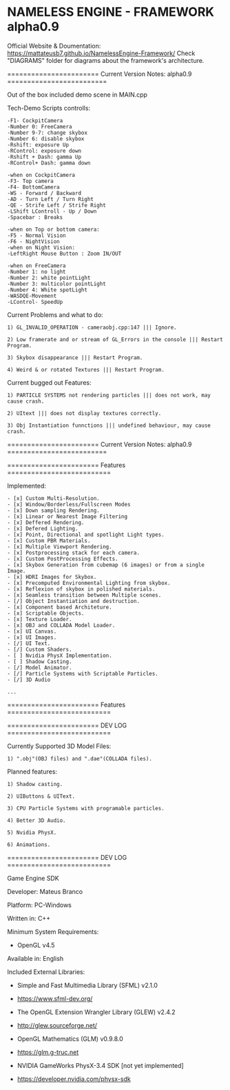 # NAMELESS ENGINE - FRAMEWORK alpha0.9

Official Website & Doumentation: https://mattateusb7.github.io/NamelessEngine-Framework/
Check "DIAGRAMS" folder for diagrams about the framework's architecture.

======================= Current Version Notes: alpha0.9 =========================

Out of the box included demo scene in MAIN.cpp

Tech-Demo Scripts controlls:

	-F1- CockpitCamera
	-Number 0: FreeCamera
	-Number 9-7: change skybox
	-Number 6: disable skybox
	-Rshift: exposure Up
	-RControl: exposure down
	-Rshift + Dash: gamma Up
	-RControl+ Dash: gamma down
	
	-when on CockpitCamera
	-F3- Top camera
	-F4- BottomCamera
	-WS - Forward / Backward
	-AD - Turn Left / Turn Right
	-QE - Strife Left / Strife Right
	-LShift LControll - Up / Down
	-Spacebar : Breaks
	
	-when on Top or bottom camera:
	-F5 - Normal Vision
	-F6 - NightVision
	-when on Night Vision:
	-LeftRight Mouse Button : Zoom IN/OUT
	
	-when on FreeCamera
	-Number 1: no light
	-Number 2: white pointLight
	-Number 3: multicolor pointLight
	-Number 4: White spotLight
	-WASDQE-Movement
	-LControl- SpeedUp

Current Problems and what to do:
	
	1) GL_INVALID_OPERATION - cameraobj.cpp:147 ||| Ignore.
	
	2) Low framerate and or stream of GL_Errors in the console ||| Restart Program.
	
	3) Skybox disappearance ||| Restart Program.
	
	4) Weird & or rotated Textures ||| Restart Program.
	
Current bugged out Features:

	1) PARTICLE SYSTEMS not rendering particles ||| does not work, may cause crash.
	
	2) UItext ||| does not display textures correctly.
	
	3) Obj Instantiation funnctions ||| undefined behaviour, may cause crash.
	
======================= Current Version Notes: alpha0.9 =========================

======================= Features ==========================

Implemented:

	- [x] Custom Multi-Resolution.
	- [x] Window/Borderless/Fullscreen Modes
	- [x] Down sampling Rendering.
	- [x] Linear or Nearest Image Filtering
	- [x] Deffered Rendering.
	- [x] Defered Lighting.
	- [x] Point, Directional and spotlight Light types.
	- [x] Custom PBR Materials.
	- [x] Multiple Viewport Rendering.
	- [x] Postprocessing stack for each camera.
	- [x] Custom PostProcessing Effects.
	- [x] Skybox Generation from cubemap (6 images) or from a single Image.
	- [x] HDRI Images for Skybox.
	- [x] Precomputed Environmental Lighting from skybox.
	- [x] Reflexion of skybox in polished materials.
	- [x] Seamless transition between Multiple scenes.
	- [/] Object Instantiation and destruction.
	- [x] Component based Architeture.
	- [x] Scriptable Objects.
	- [x] Texture Loader.
	- [x] OBJ and COLLADA Model Loader.
	- [x] UI Canvas.
	- [x] UI Images.
	- [/] UI Text.
	- [/] Custom Shaders.
	- [ ] Nvidia PhysX Implementation.
	- [ ] Shadow Casting.
	- [/] Model Animator.
	- [/] Particle Systems with Scriptable Particles.
	- [/] 3D Audio
	
	...
======================= Features ==========================

======================= DEV LOG ==========================

Currently Supported 3D Model Files: 

	1) ".obj"(OBJ files) and ".dae"(COLLADA files).
	
Planned features:

	1) Shadow casting.
	
	2) UIButtons & UIText.
	
	3) CPU Particle Systems with programable particles.
	
	4) Better 3D Audio.
	
	5) Nvidia PhysX.
	
	6) Animations.

======================= DEV LOG ==========================

Game Engine SDK

Developer: Mateus Branco

Platform: PC-Windows

Written in: C++

Minimum System Requirements: 

- OpenGL v4.5

Available in: English

Included External Libraries: 

- Simple and Fast Multimedia Library  (SFML) v2.1.0
  
- https://www.sfml-dev.org/
  
- The OpenGL Extension Wrangler Library (GLEW) v2.4.2
  
- http://glew.sourceforge.net/
  
- OpenGL Mathematics (GLM) v0.9.8.0
  
- https://glm.g-truc.net
  
- NVIDIA GameWorks PhysX-3.4 SDK [not yet implemented]
  
- https://developer.nvidia.com/physx-sdk
